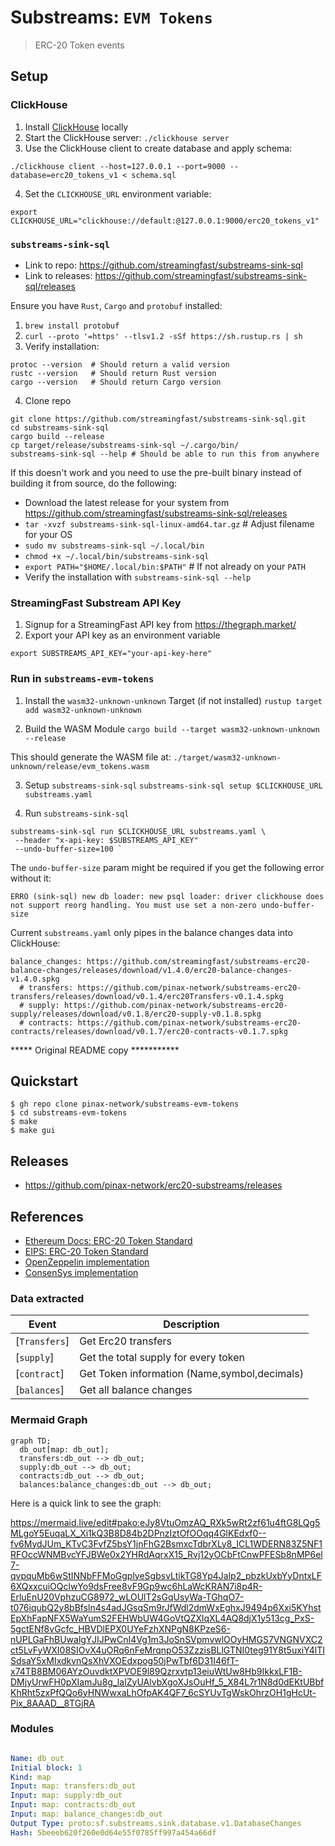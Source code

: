 # Substreams: `EVM Tokens`

> ERC-20 Token events

## Setup

### ClickHouse
1. Install [ClickHouse](https://clickhouse.com/docs/en/getting-started/quick-start) locally
2. Start the ClickHouse server: `./clickhouse server`
3. Use the ClickHouse client to create database and apply schema:
```
./clickhouse client --host=127.0.0.1 --port=9000 --database=erc20_tokens_v1 < schema.sql
```
4. Set the `CLICKHOUSE_URL` environment variable:
```
export CLICKHOUSE_URL="clickhouse://default:@127.0.0.1:9000/erc20_tokens_v1"
```

### `substreams-sink-sql`
- Link to repo: https://github.com/streamingfast/substreams-sink-sql
- Link to releases: https://github.com/streamingfast/substreams-sink-sql/releases

Ensure you have `Rust`, `Cargo` and `protobuf` installed:
1. `brew install protobuf`
2. `curl --proto '=https' --tlsv1.2 -sSf https://sh.rustup.rs | sh`
3. Verify installation:
```
protoc --version  # Should return a valid version
rustc --version   # Should return Rust version
cargo --version   # Should return Cargo version
```
4. Clone repo
```
git clone https://github.com/streamingfast/substreams-sink-sql.git
cd substreams-sink-sql
cargo build --release
cp target/release/substreams-sink-sql ~/.cargo/bin/
substreams-sink-sql --help # Should be able to run this from anywhere
```
If this doesn't work and you need to use the pre-built binary instead of building it from source, do the following:
- Download the latest release for your system from https://github.com/streamingfast/substreams-sink-sql/releases
- `tar -xvzf substreams-sink-sql-linux-amd64.tar.gz` # Adjust filename for your OS
- `sudo mv substreams-sink-sql ~/.local/bin`
- `chmod +x ~/.local/bin/substreams-sink-sql`
- `export PATH="$HOME/.local/bin:$PATH"` # If not already on your `PATH`
- Verify the installation with `substreams-sink-sql --help`

### StreamingFast Substream API Key
1. Signup for a StreamingFast API key from https://thegraph.market/
2. Export your API key as an environment variable
```
export SUBSTREAMS_API_KEY="your-api-key-here"
```

### Run in `substreams-evm-tokens`

1. Install the `wasm32-unknown-unknown` Target (if not installed)
`rustup target add wasm32-unknown-unknown` 

2. Build the WASM Module
`cargo build --target wasm32-unknown-unknown --release`

This should generate the WASM file at:
`./target/wasm32-unknown-unknown/release/evm_tokens.wasm`

3. Setup `substreams-sink-sql` 
`substreams-sink-sql setup $CLICKHOUSE_URL substreams.yaml`

4. Run `substreams-sink-sql`
```
substreams-sink-sql run $CLICKHOUSE_URL substreams.yaml \
 --header "x-api-key: $SUBSTREAMS_API_KEY" 
 --undo-buffer-size=100 `
```

The `undo-buffer-size` param might be required if you get the following error without it:
```
ERRO (sink-sql) new db loader: new psql loader: driver clickhouse does not support reorg handling. You must use set a non-zero undo-buffer-size
```

Current `substreams.yaml` only pipes in the balance changes data into ClickHouse:
```
balance_changes: https://github.com/streamingfast/substreams-erc20-balance-changes/releases/download/v1.4.0/erc20-balance-changes-v1.4.0.spkg
  # transfers: https://github.com/pinax-network/substreams-erc20-transfers/releases/download/v0.1.4/erc20Transfers-v0.1.4.spkg
  # supply: https://github.com/pinax-network/substreams-erc20-supply/releases/download/v0.1.8/erc20-supply-v0.1.8.spkg
  # contracts: https://github.com/pinax-network/substreams-erc20-contracts/releases/download/v0.1.7/erc20-contracts-v0.1.7.spkg
```

***** Original README copy ***********
## Quickstart

```
$ gh repo clone pinax-network/substreams-evm-tokens
$ cd substreams-evm-tokens
$ make
$ make gui
```

## Releases

- https://github.com/pinax-network/erc20-substreams/releases

## References

- [Ethereum Docs: ERC-20 Token Standard](https://ethereum.org/en/developers/docs/standards/tokens/erc-20/)
- [EIPS: ERC-20 Token Standard ](https://eips.ethereum.org/EIPS/eip-20)
- [OpenZeppelin implementation](https://github.com/OpenZeppelin/openzeppelin-contracts/blob/9b3710465583284b8c4c5d2245749246bb2e0094/contracts/token/ERC20/ERC20.sol)
- [ConsenSys implementation](https://github.com/ConsenSys/Tokens/blob/fdf687c69d998266a95f15216b1955a4965a0a6d/contracts/eip20/EIP20.sol)

### Data extracted

| Event         | Description                                  |
| ------------- | -------------------------------------------- |
| [`Transfers`] | Get Erc20 transfers                          |
| [`supply`]    | Get the total supply for every token         |
| [`contract`]  | Get Token information (Name,symbol,decimals) |
| [`balances`]  | Get all balance changes                      |

### Mermaid Graph

```mermaid
graph TD;
  db_out[map: db_out];
  transfers:db_out --> db_out;
  supply:db_out --> db_out;
  contracts:db_out --> db_out;
  balances:balance_changes:db_out --> db_out;
```

Here is a quick link to see the graph:

https://mermaid.live/edit#pako:eJy8VtuOmzAQ_RXk5wRt2zf61u4ftG8LQg5MLgoY5EuqaLX_Xi1kQ3B8D84b2DPnzIztOfOOqq4GlKEdxf0--fv6MydJUm_KTvC3FvfZ5bsY1jnFhG2BsmxcTdbrXLy8_ICL1WDERN83Z5NF1RFOccWNMBvcYFJBWe0x2YHRdAqrxX15_Rvj12yOCbFtCnwPFESb8nMP6el7-qvpquMb6wStINNbFFMoGgplyeSgbsvLtikTG8Yp4Jalp2_pbzkUxbYyDntxLF6XQxxcuiOQclwYo9dsFree8vF9Gp9wc6hLaWcKRAN7i8p4R-ErluEnU20VphzuCG8972_wLOUlT2sGqUsyWa-TGhqO7-t076iqubQ2y8bBfsln4s4adJGsqSm9rJfWdl2dmWxEghxJ9494p6Xxi5KYhstEpXhFapNFX5WaYumS2FEHWbUW4GoVtQZXlqXL4AQ8djX1y513cg_PxS-5gctENf8vGcfc_HBVDlEPX0UYeFzhXNPgN8KPzeS6-nUPLGaFhBUwalgYJIJPwCnI4Vg1m3JoSnSVpmvwlOOyHMGS7VNGNVXC2ct5LvFyWXI08SIOvX4uORq6nFeMrqnpO53ZzzisBLlGTNI0teg91Y8t5uxiY4lTISdsaY5xMIxdkvnQsXhVXOEdxpog50jPwTbf6D31I46fT-x74TB8BM06AYzOuvdktXPVOE9l89Qzrxvtp13eiuWtUw8Hb9IkkxLF1B-DMjyUrwFH0pXIamJu8g_laIZyUAlvbXgoXJsOuHf_5_X84L7r1N8d0dEKtUBbfKhRht5zxPfQQo6yHNWwxaLhOfpAK4QF7_6cSYUyTgWskOhrzOH1gHcUt-Pix_8AAAD__8TGjRA

### Modules

```yaml

Name: db_out
Initial block: 1
Kind: map
Input: map: transfers:db_out
Input: map: supply:db_out
Input: map: contracts:db_out
Input: map: balance_changes:db_out
Output Type: proto:sf.substreams.sink.database.v1.DatabaseChanges
Hash: 5beeeb620f260e0d64e55f0785ff997a454a66df
```
